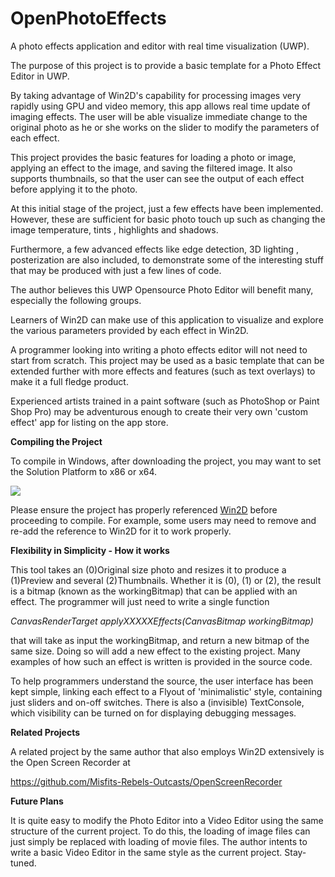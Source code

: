 # OpenPhotoEffects
A photo effects application and editor with real time visualization (UWP). 


The purpose of this project is to provide a basic template for a Photo Effect Editor in UWP.

By taking advantage of Win2D's capability for processing images very rapidly using GPU and video memory,
this app allows real time update of imaging effects. The user will be able visualize 
immediate change to the original photo as he or she works on the slider to modify the parameters
of each effect.

This project provides the basic features for loading a photo or image, applying an effect to the image, and saving the filtered image.
It also supports thumbnails, so that the user can see the output of each effect before applying it
to the photo. 

At this initial stage of the project, just a few effects have been implemented. However, these are sufficient 
for basic photo touch up such as changing the image temperature, tints , highlights and shadows.

Furthermore, a few advanced effects like edge detection, 3D lighting , posterization are also included, to
demonstrate some of the interesting stuff that may be produced with just a few lines of code.

The author believes this UWP Opensource Photo Editor will benefit many, especially the following groups.

Learners of Win2D can make use of this application to visualize and explore the various parameters provided
by each effect in Win2D.

A programmer looking into writing a photo effects editor will not need to start from scratch. This project may be used
as a basic template that can be extended further with more effects and features (such as text overlays) to make it a full fledge product.

Experienced artists trained in a paint software (such as PhotoShop or Paint Shop Pro) may
be adventurous enough to create their very own 'custom effect' app for listing on the app store.

**Compiling the Project**

To compile in Windows, after downloading the project, you may want to set the Solution Platform to x86 or x64.

<kbd><img src="https://github.com/TechnoRiver/OpenPhotoEffects/blob/master/images/SolutionPlatform.png"></kbd>

Please ensure the project has properly referenced [Win2D](https://github.com/microsoft/Win2D) before proceeding to compile.
For example, some users may need to remove and re-add the reference to Win2D for it to work properly.

**Flexibility in Simplicity - How it works**

This tool takes an (0)Original size photo and resizes it to produce a (1)Preview and several (2)Thumbnails.
Whether it is (0), (1) or (2), the result is a bitmap (known as the workingBitmap) that can
be applied with an effect. The programmer will just need to write a single function

*CanvasRenderTarget applyXXXXXEffects(CanvasBitmap workingBitmap)*

that will take as input the workingBitmap, and return a new bitmap of the same size.
Doing so will add a new effect to the existing project. Many examples of how such an effect is written is provided in the source code.

To help programmers understand the source, the user interface has been kept simple, linking each effect 
to a Flyout of 'minimalistic' style, containing just sliders and on-off switches. There is also a
(invisible) TextConsole, which visibility can be turned on for displaying debugging messages.


**Related Projects**

A related project by the same author that also employs Win2D extensively is the Open Screen Recorder at

https://github.com/Misfits-Rebels-Outcasts/OpenScreenRecorder

**Future Plans**

It is quite easy to modify the Photo Editor into a Video Editor using the same structure of the current project.
To do this, the loading of image files can just simply be replaced with loading of movie files.
The author intents to write a basic Video Editor in the same style as the current project. Stay-tuned.
